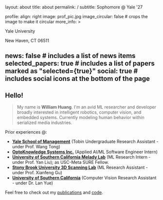 layout: about
title: about
permalink: /
subtitle: Sophomore @ Yale '27 

profile:
  align: right
  image: prof_pic.jpg
  image_circular: false # crops the image to make it circular
  more_info: >
    <p>Yale University</p>
    <p>New Haven, CT 06511</p>

news: false # includes a list of news items
selected_papers: true # includes a list of papers marked as "selected={true}"
social: true # includes social icons at the bottom of the page
---


## Hello! 

> My name is __William Huang__. I'm an avid ML researcher and developer broadly interested in intelligent robotics, computer vision, and embedded systems. Currently modeling human behavior within serialized media industries. 

Prior experiences @:
  - __[Yale School of Management](https://som.yale.edu/)__ (Tobin Undergraduate Research Assistant - under Prof. Wang Tong)
  - __[OptoKnowledge Systems Inc.](https://oksi.ai/)__ (Applied AI/ML Software Engineer Intern)
  - __[University of Southern California Melady Lab](https://melady.usc.edu/)__ (ML Research Intern - under Prof. Yan Liu); as USC-Meta SURE Fellow.
  - __[Stony Brook University 3D Scanning Lab](https://www3.cs.stonybrook.edu/~gu/software/holoimage/index.html)__ (ML Research Assistant - under Prof. Xianfeng Gu)
  - __[University of Southern California](https://ibt.usc.edu/)__ (Computer Vision Research Assistant - under Dr. Lan Yue)

Feel free to check out my [publications](https://scholar.google.com/citations?user=cinjCSwAAAAJ&hl=en&authuser=1) and [code](https://github.com/williamhuang08).
